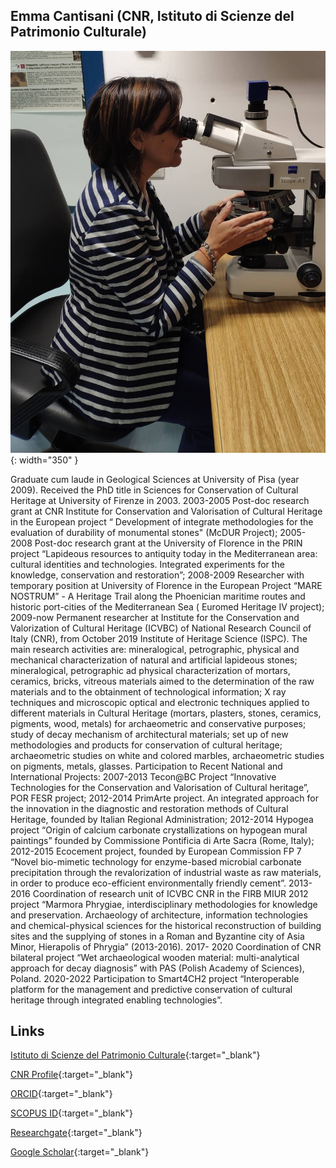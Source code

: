 ## Emma Cantisani (CNR, Istituto di Scienze del Patrimonio Culturale)

![Emma](images/Emma.jpg){: width="350" }

Graduate cum laude in Geological Sciences at University of Pisa (year 2009). Received the PhD title in Sciences for Conservation of Cultural Heritage at University of Firenze in 2003. 
2003-2005 Post-doc research grant at CNR Institute for Conservation and Valorisation of Cultural Heritage in the European project “ Development of integrate methodologies for the evaluation of durability of monumental stones" (McDUR Project);
2005-2008  Post-doc research grant at the University of Florence in the PRIN project “Lapideous resources to antiquity today in the Mediterranean area: cultural identities and technologies. Integrated experiments for the knowledge, conservation and restoration”;
2008-2009 Researcher with temporary position at University of Florence in the European Project “MARE NOSTRUM” - A Heritage Trail along the Phoenician maritime routes and historic port-cities of the Mediterranean Sea ( Euromed Heritage IV project);
2009-now  Permanent researcher at Institute for the Conservation and Valorization of Cultural Heritage (ICVBC) of National Research Council of Italy (CNR), from October 2019 Institute of Heritage Science (ISPC).
The main research activities are: mineralogical, petrographic, physical and mechanical characterization of natural and artificial lapideous stones; mineralogical, petrographic ad physical characterization of mortars, ceramics, bricks, vitreous materials aimed to the determination of the raw materials and to the obtainment of technological information; X ray techniques and microscopic optical and electronic techniques applied to different materials in Cultural Heritage (mortars, plasters, stones, ceramics, pigments, wood, metals)  for archaeometric and conservative purposes; study of decay mechanism of architectural materials; set up of new methodologies and products for conservation of cultural heritage; archaeometric studies on white and colored marbles, archaeometric studies on pigments, metals, glasses.
Participation to Recent National and International Projects: 2007-2013  Tecon@BC Project  “Innovative Technologies for the Conservation and Valorisation of Cultural heritage”, POR FESR project; 2012-2014  PrimArte project.  An integrated approach for the innovation in the diagnostic and restoration methods of Cultural Heritage, founded by Italian Regional Administration; 2012-2014  Hypogea project  “Origin  of calcium carbonate crystallizations on hypogean mural paintings” founded by Commissione Pontificia di Arte Sacra (Rome, Italy); 2012-2015 Ecocement project, founded by European Commission FP 7  “Novel bio-mimetic technology for enzyme-based microbial carbonate precipitation through the revalorization of industrial waste as raw materials, in order to produce eco-efficient environmentally friendly cement”.
2013-2016 Coordination of research unit of ICVBC CNR in the  FIRB MIUR 2012 project  “Marmora Phrygiae, interdisciplinary methodologies for knowledge and preservation. Archaeology of architecture, information technologies and chemical-physical sciences for the historical reconstruction of building sites and the supplying of stones in a Roman and Byzantine city of Asia Minor, Hierapolis of Phrygia” (2013-2016).
2017- 2020 Coordination of CNR  bilateral project “Wet archaeological wooden material: multi-analytical approach for decay diagnosis” with PAS (Polish Academy of Sciences), Poland.
2020-2022 Participation to Smart4CH2 project “Interoperable platform for the management and predictive conservation of cultural heritage through integrated enabling technologies”.

Links
-
[Istituto di Scienze del Patrimonio Culturale](https://www.ispc.cnr.it/en/){:target="_blank"}

[CNR Profile](https://www.cnr.it/people/emma.cantisani){:target="_blank"}


[ORCID](https://orcid.org/0000-0002-4909-5624){:target="_blank"}

[SCOPUS ID](https://www.scopus.com/authid/detail.uri?authorId=6504539693){:target="_blank"}

[Researchgate](https://www.researchgate.net/profile/Emma-Cantisani-2){:target="_blank"}

[Google Scholar](https://scholar.google.com/citations?user=vSKdNH8AAAAJ&hl=en){:target="_blank"}
 

